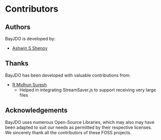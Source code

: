 # Contributors

## Authors
BayJDO is developed by:
* [Ashwin S Shenoy](https://github.com/aswinshenoy)

## Thanks
BayJDO has been developed with valuable contributions from:

* [R Midhun Suresh](https://github.com/MidhunSureshR)
    - Helped in integrating StreamSaver.js to support receiving very large files

## Acknowledgements
BayJDO uses numerous Open-Source Libraries, which may also may have been adapted to suit our needs as 
permitted by their respective licenses. We sincerely thank all the contributors of these FOSS projects.

